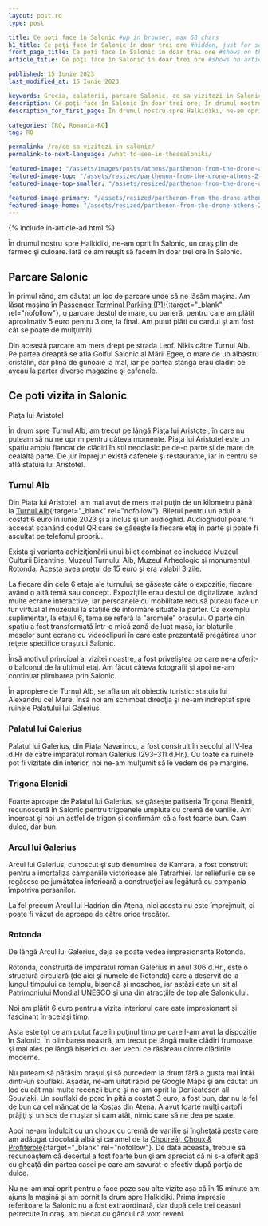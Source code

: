 ```yaml
---
layout: post.ro
type: post

title: Ce poţi face în Salonic #up in browser, max 60 chars
h1_title: Ce poţi face în Salonic în doar trei ore #hidden, just for seo, must be different than title
front_page_title: Ce poţi face în Salonic în doar trei ore #shows on the front page
article_title: Ce poţi face în Salonic în doar trei ore #shows on article page

published: 15 Iunie 2023
last_modified_at: 15 Iunie 2023

keywords: Grecia, calatorii, parcare Salonic, ce sa vizitezi in Salonic, ce sa vezi in Salonic
description: Ce poţi face în Salonic în doar trei ore; În drumul nostru spre Halkidiki, ne-am oprit în Salonic, un oraş plin de farmec şi culoare. Iată ce am reuşit să facem în doar trei ore în Salonic. #max 160 chars
description_for_first_page: În drumul nostru spre Halkidiki, ne-am oprit în Salonic, un oraş plin de farmec şi culoare. Iată ce am reuşit să facem în doar trei ore în Salonic.

categories: [RO, Romania-RO]
tag: RO

permalink: /ro/ce-sa-vizitezi-in-salonic/
permalink-to-next-language: /what-to-see-in-thessaloniki/

featured-image: "/assets/images/posts/athens/parthenon-from-the-drone-athens-2.webp" # full size, poate fi empty daca featured-image-top e empty
featured-image-top: "/assets/resized/parthenon-from-the-drone-athens-2-1600x900.webp" # prima poza din articol, poate fi empty
featured-image-top-smaller: "/assets/resized/parthenon-from-the-drone-athens-2-800x450.webp" # 800

featured-image-primary: "/assets/resized/parthenon-from-the-drone-athens-2-800x450.webp " # poza care apare pe prima pagina landscape
featured-image-home: "/assets/resized/parthenon-from-the-drone-athens-2-800x450.webp " # poza care apare pe prima pagina square
---
```

{% include in-article-ad.html %}

În drumul nostru spre Halkidiki, ne-am oprit în Salonic, un oraş plin de farmec şi culoare. Iată ce am reuşit să facem în doar trei ore în Salonic.

## Parcare Salonic

În primul rând, am căutat un loc de parcare unde să ne lăsăm maşina. Am lăsat maşina în [Passenger Terminal Parking (P1)](https://www.google.com/maps/place/Passenger+Terminal+Parking+(P1)/@40.6345997,22.9349951,19.75z/data=!4m17!1m10!3m9!1s0x14a8396ff3dc0767:0x552aae944aaf3b75!2sNoa+Hotel!5m2!4m1!1i2!8m2!3d40.6350005!4d22.935659!16s%2Fg%2F11kl03nfsh!3m5!1s0x14a8390a2e92d639:0xb24f4bc0bcc4ad8!8m2!3d40.6346164!4d22.9351678!16s%2Fg%2F11hbqkxc7d?entry=ttu){:target="_blank" rel="nofollow"}, o parcare destul de mare, cu barieră, pentru care am plătit aproximativ 5 euro pentru 3 ore, la final. Am putut plăti cu cardul şi am fost cât se poate de mulţumiţi.

Din această parcare am mers drept pe strada Leof. Nikis către Turnul Alb. Pe partea dreaptă se afla Golful Salonic al Mării Egee, o mare de un albastru cristalin, dar plină de gunoaie la mal, iar pe partea stângă erau clădiri ce aveau la parter diverse magazine şi cafenele.

## Ce poti vizita in Salonic

Piaţa lui Aristotel

În drum spre Turnul Alb, am trecut pe lângă Piaţa lui Aristotel, în care nu puteam să nu ne oprim pentru câteva momente. Piaţa lui Aristotel este un spaţiu amplu flancat de clădiri în stil neoclasic pe de-o parte şi de mare de cealaltă parte. De jur împrejur există cafenele şi restaurante, iar în centru se află statuia lui Aristotel.

### Turnul Alb

Din Piaţa lui Aristotel, am mai avut de mers mai puţin de un kilometru până la [Turnul Alb](http://www.lpth.gr/indexeg.php){:target="_blank" rel="nofollow"}. Biletul pentru un adult a costat 6 euro în iunie 2023 şi a inclus şi un audioghid. Audioghidul poate fi accesat scanând codul QR care se găseşte la fiecare etaj în parte şi poate fi ascultat pe telefonul propriu.

Exista şi varianta achiziţionării unui bilet combinat ce includea Muzeul Culturii Bizantine, Muzeul Turnului Alb, Muzeul Arheologic şi monumentul Rotonda. Acesta avea preţul de 15 euro şi era valabil 3 zile.

La fiecare din cele 6 etaje ale turnului, se găseşte câte o expoziţie, fiecare având o altă temă sau concept. Expoziţiile erau destul de digitalizate, având multe ecrane interactive, iar persoanele cu mobilitate redusă puteau face un tur virtual al muzeului la staţiile de informare situate la parter. Ca exemplu suplimentar, la etajul 6, tema se referă la "aromele" oraşului. O parte din spaţiu a fost transformată într-o mică zonă de luat masa, iar blaturile meselor sunt ecrane cu videoclipuri în care este prezentată pregătirea unor reţete specifice oraşului Salonic.

Însă motivul principal al vizitei noastre, a fost priveliştea pe care ne-a oferit-o balconul de la ultimul etaj. Am făcut câteva fotografii şi apoi ne-am continuat plimbarea prin Salonic.

În apropiere de Turnul Alb, se afla un alt obiectiv turistic: statuia lui Alexandru cel Mare. Însă noi am schimbat direcţia şi ne-am îndreptat spre ruinele Palatului lui Galerius.

### Palatul lui Galerius

Palatul lui Galerius, din Piaţa Navarinou, a fost construit în secolul al IV-lea d.Hr de către împăratul roman Galerius (293–311 d.Hr.). Cu toate că ruinele pot fi vizitate din interior, noi ne-am mulţumit să le vedem de pe margine.

### Trigona Elenidi

Foarte aproape de Palatul lui Galerius, se găseşte patiseria Trigona Elenidi, recunoscută în Salonic pentru trigoanele umplute cu cremă de vanilie. Am încercat şi noi un astfel de trigon şi confirmăm că a fost foarte bun. Cam dulce, dar bun.

### Arcul lui Galerius

Arcul lui Galerius, cunoscut şi sub denumirea de Kamara, a fost construit pentru a imortaliza campaniile victorioase ale Tetrarhiei. Iar reliefurile ce se regăsesc pe jumătatea inferioară a construcţiei au legătură cu campania împotriva persanilor.

La fel precum Arcul lui Hadrian din Atena, nici acesta nu este împrejmuit, ci poate fi văzut de aproape de către orice trecător.

### Rotonda

De lângă Arcul lui Galerius, deja se poate vedea impresionanta Rotonda.

Rotonda, construită de împăratul roman Galerius în anul 306 d.Hr., este o structură circulară (de aici şi numele de Rotonda) care a deservit de-a lungul timpului ca templu, biserică şi moschee, iar astăzi este un sit al Patrimoniului Mondial UNESCO şi una din atracţiile de top ale Salonicului.

Noi am plătit 6 euro pentru a vizita interiorul care este impresionant şi fascinant în acelaşi timp.

Asta este tot ce am putut face în puţinul timp pe care l-am avut la dispoziţie în Salonic. În plimbarea noastră, am trecut pe lângă multe clădiri frumoase şi mai ales pe lângă biserici cu aer vechi ce răsăreau dintre clădirile moderne.

Nu puteam să părăsim oraşul şi să purcedem la drum fără a gusta mai întâi dintr-un souflaki. Aşadar, ne-am uitat rapid pe Google Maps şi am căutat un loc cu cât mai multe recenzii bune şi ne-am oprit la Derlicatesen all Souvlaki. Un souflaki de porc în pită a costat 3 euro, a fost bun, dar nu la fel de bun ca cel mâncat de la Kostas din Atena. A avut foarte mulţi cartofi prăjiţi şi un sos de muştar şi cam atât, nimic care să ne dea pe spate. 

Apoi ne-am îndulcit cu un choux cu cremă de vanilie şi îngheţată peste care am adăugat ciocolată albă şi caramel de la [Choureál, Choux & Profiterole](https://choureal.com/catalogue/){:target="_blank" rel="nofollow"}. De data aceasta, trebuie să recunoaştem că desertul a fost foarte bun şi am apreciat că ni s-a oferit apă cu gheaţă din partea casei pe care am savurat-o efectiv după porţia de dulce.

Nu ne-am mai oprit pentru a face poze sau alte vizite aşa că în 15 minute am ajuns la maşină şi am pornit la drum spre Halkidiki. 
Prima impresie referitoare la Salonic nu a fost extraordinară, dar după cele trei ceasuri petrecute în oraş, am plecat cu gândul că vom reveni.